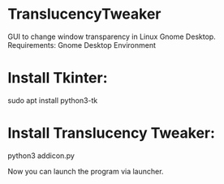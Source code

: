 # TranslucencyTweaker
GUI to change window transparency in Linux Gnome Desktop.
Requirements: Gnome Desktop Environment

# Install Tkinter:
sudo apt install python3-tk

# Install Translucency Tweaker:
python3 addicon.py

Now you can launch the program via launcher.
